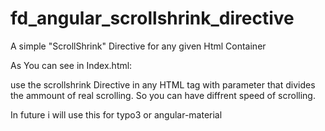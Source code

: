 # fd_angular_scrollshrink_directive
A simple "ScrollShrink" Directive for any given Html Container

As You can see in Index.html:

use the scrollshrink Directive in any HTML tag with parameter that divides the ammount of real
scrolling. So you can have diffrent speed of scrolling.

In future i will use this for typo3 or angular-material
